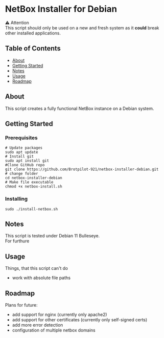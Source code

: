 # NetBox Installer for Debian

⚠️ Attention<br>
This script should only be used on a new and fresh system as it **could** break other installed applications.<br>

## Table of Contents

- [About](#about)
- [Getting Started](#getting_started)
- [Notes](#notes)
- [Usage](#usage)
- [Roadmap](#roadmap)

## About <a name = "about"></a>

This script creates a fully functional NetBox instance on a Debian system.

## Getting Started <a name = "getting_started"></a>

### Prerequisites
```shell
# Update packages
sudo apt update
# Install git
sudo apt install git
#Clone GitHub repo
git clone https://github.com/Brotpilot-921/netbox-installer-debian.git
# change folder 
cd netbox-installer-debian
# Make file executable
chmod +x netbox-install.sh
```

### Installing
```shell
sudo ./install-netbox.sh
```

## Notes <a name = "notes"></a>

This script is tested under Debian 11 Bulleseye.<br>
For furthure 


## Usage <a name = "usage"></a>

Things, that this script can't do
- work with absolute file paths

## Roadmap <a name = "roadmap"></a>

Plans for future:
- add support for nginx (currently only apache2)
- add support for other certificates (currently only self-signed certs)
- add more error detection
- configuration of multiple netbox domains